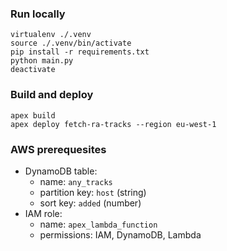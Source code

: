 ### Run locally

    virtualenv ./.venv
    source ./.venv/bin/activate
    pip install -r requirements.txt
    python main.py
    deactivate

### Build and deploy

    apex build
    apex deploy fetch-ra-tracks --region eu-west-1

### AWS prerequesites

 - DynamoDB table:
    - name: `any_tracks`
    - partition key: `host` (string)
    - sort key: `added` (number)
 - IAM role:
    - name: `apex_lambda_function`
    - permissions: IAM, DynamoDB, Lambda
